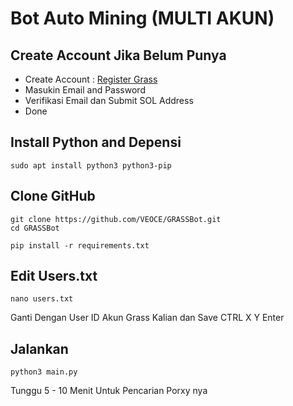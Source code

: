 # Bot Auto Mining (MULTI AKUN)


## Create Account Jika Belum Punya

- Create Account : [Register Grass](https://t.co/C0gpK4ZEVC)
- Masukin Email and Password
- Verifikasi Email dan Submit SOL Address
- Done

## Install Python and Depensi

```
sudo apt install python3 python3-pip
```

## Clone GitHub

```
git clone https://github.com/VEOCE/GRASSBot.git
cd GRASSBot
```

```
pip install -r requirements.txt
```

## Edit Users.txt

```
nano users.txt
```

Ganti Dengan User ID Akun Grass Kalian dan Save CTRL X Y Enter

## Jalankan 

```
python3 main.py
```

Tunggu 5 - 10 Menit Untuk Pencarian Porxy nya
